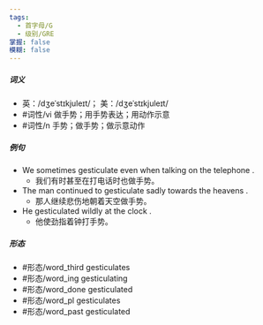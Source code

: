 ```yaml
---
tags:
  - 首字母/G
  - 级别/GRE
掌握: false
模糊: false
---
```

##### 词义
- 英：/dʒeˈstɪkjuleɪt/； 美：/dʒeˈstɪkjuleɪt/
- #词性/vi  做手势；用手势表达；用动作示意
- #词性/n  手势；做手势；做示意动作
##### 例句
- We sometimes gesticulate even when talking on the telephone .
	- 我们有时甚至在打电话时也做手势。
- The man continued to gesticulate sadly towards the heavens .
	- 那人继续悲伤地朝着天空做手势。
- He gesticulated wildly at the clock .
	- 他使劲指着钟打手势。
##### 形态
- #形态/word_third gesticulates
- #形态/word_ing gesticulating
- #形态/word_done gesticulated
- #形态/word_pl gesticulates
- #形态/word_past gesticulated
